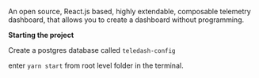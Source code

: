 An open source, React.js based, highly extendable, composable telemetry dashboard, that allows you to create a dashboard without programming.

**Starting the project**

Create a postgres database called `teledash-config`

enter `yarn start` from root level folder in the terminal.

